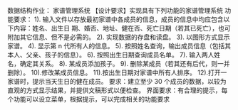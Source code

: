 数据结构作业：
家谱管理系统
【设计要求】实现具有下列功能的家谱管理系统
功能要求：
1). 输入文件以存放最初家谱中各成员的信息，成员的信息中均应包含以下内容：姓名、出生日
期、婚否、地址、健在否、死亡日期（若其已死亡），也可附加其它信息、但不是必需的。
2). 实现数据的存盘和读盘。
3). 以图形方式显示家谱。
4). 显示第 n 代所有人的信息。
5). 按照姓名查询，输出成员信息（包括其本人、父亲、孩子的信息）。
6). 按照出生日期查询成员名单。
7). 输入两人姓名，确定其关系。
8). 某成员添加孩子。
9). 删除某成员（若其还有后代，则一并删除）。
10).修改某成员信息。
11).按出生日期对家谱中所有人排序。
12).打开一家谱时，提示当天生日的健在成员。
要求：建立至少 30 个成员的数据，以较为直观的方式显示结果，并提供文稿形式以便检查。
界面要求：有合理的提示，每个功能可以设立菜单，根据提示，可以完成相关的功能要求
